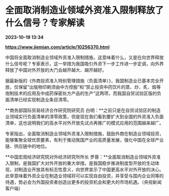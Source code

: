 # 全面取消制造业领域外资准入限制释放了什么信号？专家解读

**2023-10-19 13:34**

**https://www.jiemian.com/article/10256370.html**

中国将全面取消制造业领域外资准入限制措施，这意味着什么，又是在向世界释放什么信号呢？专家表示，这一举措为我国吸引外资下一步工作进一步定调，向外界释放了中国对外开放的大门会越开越大、越开越好。

据最新版的《外商投资准入特别管理措施（负面清单）》，我国制造业已基本完全开放，仅保留“出版物印刷须由中方控股”和“禁止投资中药饮片的蒸、炒、炙、煅等炮制技术的应用及中成药保密处方产品的生产”这两项，而我国自贸试验区版的负面清单已经实现制造业条目清零。

**商务部国际贸易经济合作研究院研究员 白明：**之前只是在自贸试验区的制造业领域实行负面清单的清零政策，但是现在我们看到要扩大到全国的外资准入负面清单，这也说明我们的高水平对外开放先试点再推广的模式应用的范围越来越广。

专家指出，全面取消制造业领域外资准入限制措施，鼓励外商在制造业领域投资，能够集聚全球优质要素，有利于推动我国产业的高质量发展，强化中国在全球产业链、供应链中的地位。

**中国宏观经济研究院对外经济研究所所长 罗蓉：**全面取消制造业领域外资准入限制，是我国扩大对外开放的重大举措，是我国稳步推进制度型开放的生动体现，对制造业开放具有标志性意义，向世界宣示了中国更高水平对外开放的决心。此举意味着外资企业在制造业领域将可以实现自由投资，并享受与国内企业同等的待遇，势必会为外国投资者创造出更多的投资机会和更大的市场机遇。（央视新闻客户端）
